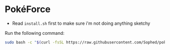 # PokéForce

- Read `install.sh` first to make sure i'm not doing anything sketchy

Run the following command:
```bash
sudo bash -c "$(curl -fsSL https://raw.githubusercontent.com/Sophed/pokeforce-launcher/main/install.sh)"
```
